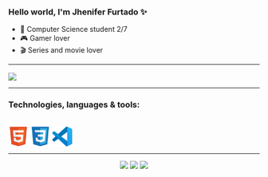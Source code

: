### Hello world, I'm Jhenifer Furtado :sparkles:
* 🎒 Computer Science student 2/7
* 🎮 Gamer lover
* 🎬 Series and movie lover

<hr>

<div>
    <img height="150em" src="https://github-readme-stats.vercel.app/api?username=aJheni&show_icons=true&theme=cobalt&include_all_commits=true&count_private=true" align="center"/> &nbsp;&nbsp;&nbsp;
  </div>

<hr>

### Technologies, languages & tools:

<div style="display: inline_block" align:="center"><br>
    <img align="center" alt="HTML" height="40" width="40"
        src="https://raw.githubusercontent.com/devicons/devicon/master/icons/html5/html5-original.svg">
    <img align="center" alt="CSS" height="40" width="40"
        src="https://raw.githubusercontent.com/devicons/devicon/master/icons/css3/css3-original.svg">
    <img align="center" alt="Visual Studio Code" height="40" width="40"
        src="https://raw.githubusercontent.com/devicons/devicon/master/icons/vscode/vscode-original.svg">
</div>

<hr>

<div align="center">
    <a href="https://www.instagram.com/jhenifferq_" target="_blank"><img
            src="https://img.shields.io/badge/-Instagram-%23E4405F?style=for-the-badge&logo=instagram&logoColor=white"
            target="_blank"></a>
    <a href="mailto: jhenifferqf@gmail.com"><img
            src="https://img.shields.io/badge/-Gmail-%23333?style=for-the-badge&logo=gmail&logoColor=white"
            target="_blank"></a>
    <a href="https://www.linkedin.com/in/jhenifferf" target="_blank"><img
            src="https://img.shields.io/badge/-LinkedIn-%230077B5?style=for-the-badge&logo=linkedin&logoColor=white"
            target="_blank"></a>
</div>

<!--
**aJheni/aJheni** is a ✨ _special_ ✨ repository because its `README.md` (this file) appears on your GitHub profile.

Here are some ideas to get you started:

- 🔭 I’m currently working on ...
- 🌱 I’m currently learning ...
- 👯 I’m looking to collaborate on ...
- 🤔 I’m looking for help with ...
- 💬 Ask me about ...
- 📫 How to reach me: ...
- 😄 Pronouns: ...
- ⚡ Fun fact: ...
-->